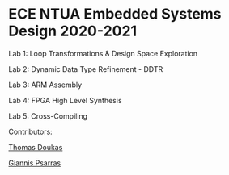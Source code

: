 # ECE NTUA Embedded Systems Design 2020-2021

Lab 1: Loop Transformations & Design Space Exploration

Lab 2: Dynamic Data Type Refinement - DDTR

Lab 3: ARM Assembly

Lab 4: FPGA High Level Synthesis

Lab 5: Cross-Compiling

Contributors:

[Thomas Doukas](https://github.com/ThomasDoukas)

[Giannis Psarras](https://github.com/giannispsarr)
